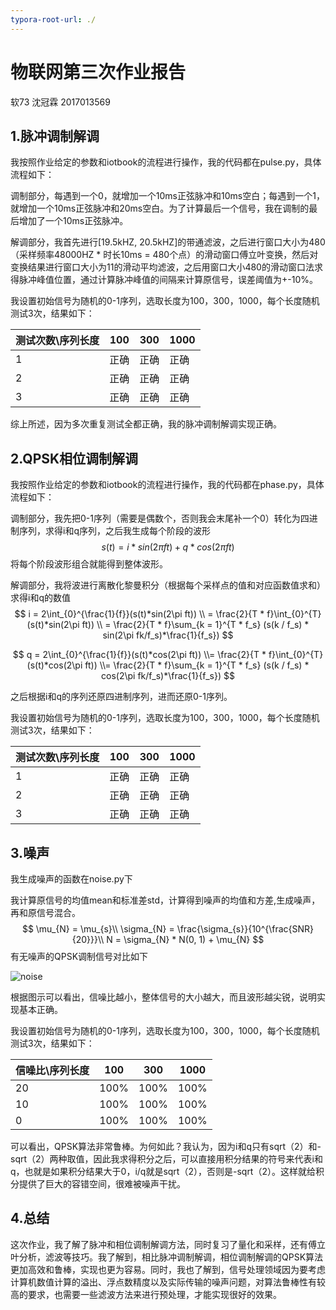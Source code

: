 ```yaml
---
typora-root-url: ./
---
```


# 物联网第三次作业报告

软73 沈冠霖 2017013569

## 1.脉冲调制解调

我按照作业给定的参数和iotbook的流程进行操作，我的代码都在pulse.py，具体流程如下：

调制部分，每遇到一个0，就增加一个10ms正弦脉冲和10ms空白；每遇到一个1，就增加一个10ms正弦脉冲和20ms空白。为了计算最后一个信号，我在调制的最后增加了一个10ms正弦脉冲。

解调部分，我首先进行[19.5kHZ, 20.5kHZ]的带通滤波，之后进行窗口大小为480（采样频率48000HZ * 时长10ms = 480个点）的滑动窗口傅立叶变换，然后对变换结果进行窗口大小为11的滑动平均滤波，之后用窗口大小480的滑动窗口法求得脉冲峰值位置，通过计算脉冲峰值的间隔来计算原信号，误差阈值为+-10%。

我设置初始信号为随机的0-1序列，选取长度为100，300，1000，每个长度随机测试3次，结果如下：

| 测试次数\序列长度 | 100  | 300  | 1000 |
| ----------------- | ---- | ---- | ---- |
| 1                 | 正确 | 正确 | 正确 |
| 2                 | 正确 | 正确 | 正确 |
| 3                 | 正确 | 正确 | 正确 |

综上所述，因为多次重复测试全都正确，我的脉冲调制解调实现正确。

## 2.QPSK相位调制解调

我按照作业给定的参数和iotbook的流程进行操作，我的代码都在phase.py，具体流程如下：

调制部分，我先把0-1序列（需要是偶数个，否则我会末尾补一个0）转化为四进制序列，求得i和q序列，之后我生成每个阶段的波形
$$
s(t) = i * sin(2\pi ft) + q * cos(2\pi ft)
$$
将每个阶段波形组合就能得到整体波形。

解调部分，我将波进行离散化黎曼积分（根据每个采样点的值和对应函数值求和）求得i和q的数值
$$
i = 2\int_{0}^{\frac{1}{f}}(s(t)*sin(2\pi ft)) \\
= \frac{2}{T * f}\int_{0}^{T}(s(t)*sin(2\pi ft)) \\
= \frac{2}{T * f}\sum_{k = 1}^{T * f_s} (s(k / f_s) * sin(2\pi fk/f_s)*\frac{1}{f_s})
$$

$$
q = 2\int_{0}^{\frac{1}{f}}(s(t)*cos(2\pi ft)) \\= \frac{2}{T * f}\int_{0}^{T}(s(t)*cos(2\pi ft)) \\= \frac{2}{T * f}\sum_{k = 1}^{T * f_s} (s(k / f_s) * cos(2\pi fk/f_s)*\frac{1}{f_s})
$$

之后根据i和q的序列还原四进制序列，进而还原0-1序列。

我设置初始信号为随机的0-1序列，选取长度为100，300，1000，每个长度随机测试3次，结果如下：

| 测试次数\序列长度 | 100  | 300  | 1000 |
| ----------------- | ---- | ---- | ---- |
| 1                 | 正确 | 正确 | 正确 |
| 2                 | 正确 | 正确 | 正确 |
| 3                 | 正确 | 正确 | 正确 |

## 3.噪声

我生成噪声的函数在noise.py下

我计算原信号的均值mean和标准差std，计算得到噪声的均值和方差,生成噪声，再和原信号混合。
$$
\mu_{N} = \mu_{s}\\
\sigma_{N} = \frac{\sigma_{s}}{10^{\frac{SNR}{20}}}\\
N = \sigma_{N} * N(0, 1) + \mu_{N}
$$
有无噪声的QPSK调制信号对比如下

![noise](/noise.png)

根据图示可以看出，信噪比越小，整体信号的大小越大，而且波形越尖锐，说明实现基本正确。

我设置初始信号为随机的0-1序列，选取长度为100，300，1000，每个长度随机测试3次，结果如下：

| 信噪比\序列长度 | 100  | 300  | 1000 |
| --------------- | ---- | ---- | ---- |
| 20              | 100% | 100% | 100% |
| 10              | 100% | 100% | 100% |
| 0               | 100% | 100% | 100% |

可以看出，QPSK算法非常鲁棒。为何如此？我认为，因为i和q只有sqrt（2）和-sqrt（2）两种取值，因此我求得积分之后，可以直接用积分结果的符号来代表i和q，也就是如果积分结果大于0，i/q就是sqrt（2），否则是-sqrt（2）。这样就给积分提供了巨大的容错空间，很难被噪声干扰。

## 4.总结

这次作业，我了解了脉冲和相位调制解调方法，同时复习了量化和采样，还有傅立叶分析，滤波等技巧。我了解到，相比脉冲调制解调，相位调制解调的QPSK算法更加高效和鲁棒，实现也更为容易。同时，我也了解到，信号处理领域因为要考虑计算机数值计算的溢出、浮点数精度以及实际传输的噪声问题，对算法鲁棒性有较高的要求，也需要一些滤波方法来进行预处理，才能实现很好的效果。